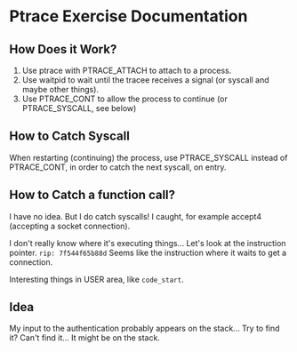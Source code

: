 # Ptrace Exercise Documentation

## How Does it Work?
1. Use ptrace with PTRACE_ATTACH to attach to a process.
2. Use waitpid to wait until the tracee receives a signal (or syscall and maybe other things).
3. Use PTRACE_CONT to allow the process to continue (or PTRACE_SYSCALL, see below)

## How to Catch Syscall
When restarting (continuing) the process, use PTRACE_SYSCALL instead of PTRACE_CONT, in order
to catch the next syscall, on entry.

## How to Catch a function call?
I have no idea.
But I do catch syscalls! I caught, for example accept4 (accepting a socket connection).

I don't really know where it's executing things... Let's look at the instruction pointer.
`rip: 7f544f65b88d`
Seems like the instruction where it waits to get a connection.

Interesting things in USER area, like `code_start`.

## Idea
My input to the authentication probably appears on the stack... Try to find it?
Can't find it... It might be on the stack.

